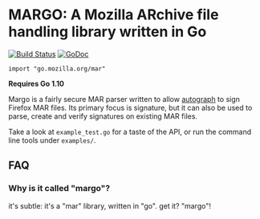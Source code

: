 # MARGO: A Mozilla ARchive file handling library written in Go

[![Build Status](https://travis-ci.org/mozilla-services/margo.svg?branch=master)](https://travis-ci.org/mozilla-services/margo)
[![GoDoc](https://godoc.org/go.mozilla.org/mar?status.svg)](https://godoc.org/go.mozilla.org/mar) 

`import "go.mozilla.org/mar"`

**Requires Go 1.10**

Margo is a fairly secure MAR parser written to allow
[autograph](https://github.com/mozilla-services/autograph) to sign Firefox
MAR files. Its primary focus is signature, but it can also be used to parse,
create and verify signatures on existing MAR files.

Take a look at `example_test.go` for a taste of the API, or run the command line
tools under `examples/`.

## FAQ
### Why is it called "margo"?
it's subtle: it's a "mar" library, written in "go". get it? "margo"!
